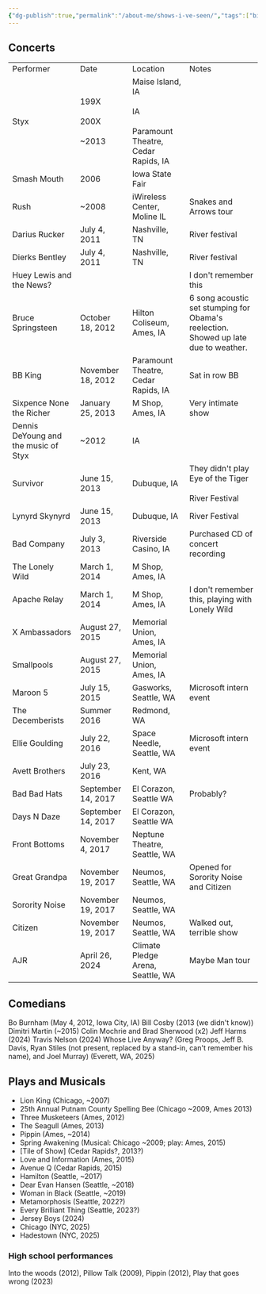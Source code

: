 ```yaml
---
{"dg-publish":true,"permalink":"/about-me/shows-i-ve-seen/","tags":["bio"],"noteIcon":""}
---
```


## Concerts

|  |  |  |  |
| ---- | ---- | ---- | ---- |
| Performer | Date | Location | Notes |
| Styx | 199X<br><br>200X<br><br>~2013 | Maise Island, IA<br><br>IA<br><br>Paramount Theatre, Cedar Rapids, IA |  |
| Smash Mouth | 2006 | Iowa State Fair |  |
| Rush | ~2008 | iWireless Center, Moline IL | Snakes and Arrows tour |
| Darius Rucker | July 4, 2011 | Nashville, TN | River festival |
| Dierks Bentley | July 4, 2011 | Nashville, TN | River festival |
| Huey Lewis and the News? |  |  | I don't remember this |
| Bruce Springsteen | October 18, 2012 | Hilton Coliseum, Ames, IA | 6 song acoustic set stumping for Obama's reelection. Showed up late due to weather. |
| BB King | November 18, 2012 | Paramount Theatre, Cedar Rapids, IA | Sat in row BB |
| Sixpence None the Richer | January 25, 2013 | M Shop, Ames, IA | Very intimate show |
| Dennis DeYoung and the music of Styx | ~2012 | IA |  |
| Survivor | June 15, 2013 | Dubuque, IA | They didn't play Eye of the Tiger<br><br>River Festival |
| Lynyrd Skynyrd | June 15, 2013 | Dubuque, IA | River Festival |
| Bad Company | July 3, 2013 | Riverside Casino, IA | Purchased CD of concert recording |
| The Lonely Wild | March 1, 2014 | M Shop, Ames, IA |  |
| Apache Relay | March 1, 2014 | M Shop, Ames, IA | I don't remember this, playing with Lonely Wild |
| X Ambassadors | August 27, 2015 | Memorial Union, Ames, IA |  |
| Smallpools | August 27, 2015 | Memorial Union, Ames, IA |  |
| Maroon 5 | July 15, 2015 | Gasworks, Seattle, WA | Microsoft intern event |
| The Decemberists | Summer 2016 | Redmond, WA |  |
| Ellie Goulding | July 22, 2016 | Space Needle, Seattle, WA | Microsoft intern event |
| Avett Brothers | July 23, 2016 | Kent, WA |  |
| Bad Bad Hats | September 14, 2017 | El Corazon, Seattle WA | Probably? |
| Days N Daze | September 14, 2017 | El Corazon, Seattle WA |  |
| Front Bottoms | November 4, 2017 | Neptune Theatre, Seattle, WA |  |
| Great Grandpa | November 19, 2017 | Neumos, Seattle, WA | Opened for Sorority Noise and Citizen |
| Sorority Noise | November 19, 2017 | Neumos, Seattle, WA |  |
| Citizen | November 19, 2017 | Neumos, Seattle, WA | Walked out, terrible show |
| AJR | April 26, 2024 | Climate Pledge Arena, Seattle, WA | Maybe Man tour |


## Comedians

Bo Burnham (May 4, 2012, Iowa City, IA)
Bill Cosby (2013 (we didn't know))
Dimitri Martin (~2015)
Colin Mochrie and Brad Sherwood (x2)
Jeff Harms (2024)
Travis Nelson (2024)
Whose Live Anyway? (Greg Proops, Jeff B. Davis, Ryan Stiles (not present, replaced by a stand-in, can't remember his name), and Joel Murray) (Everett, WA, 2025)

## Plays and Musicals

* Lion King (Chicago, ~2007)
* 25th Annual Putnam County Spelling Bee (Chicago ~2009, Ames 2013)
* Three Musketeers (Ames, 2012)
* The Seagull (Ames, 2013)
* Pippin (Ames, ~2014)
* Spring Awakening (Musical: Chicago ~2009; play: Ames, 2015)
* \[Tile of Show] (Cedar Rapids?, 2013?)
* Love and Information (Ames, 2015)
* Avenue Q (Cedar Rapids, 2015)
* Hamilton (Seattle, ~2017)
* Dear Evan Hansen (Seattle, ~2018)
* Woman in Black (Seattle, ~2019)
* Metamorphosis (Seattle, 2022?)
* Every Brilliant Thing (Seattle, 2023?)
* Jersey Boys (2024)
* Chicago (NYC, 2025)
* Hadestown (NYC, 2025)

### High school performances

Into the woods (2012), Pillow Talk (2009), Pippin (2012), Play that goes wrong (2023)
